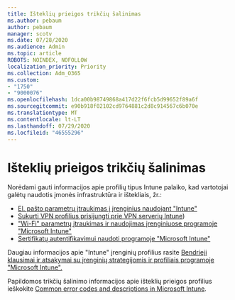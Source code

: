```yaml
---
title: Išteklių prieigos trikčių šalinimas
ms.author: pebaum
author: pebaum
manager: scotv
ms.date: 07/28/2020
ms.audience: Admin
ms.topic: article
ROBOTS: NOINDEX, NOFOLLOW
localization_priority: Priority
ms.collection: Adm_O365
ms.custom:
- "1750"
- "9000076"
ms.openlocfilehash: 1dca00b98749868a417d22f6fcb5d99652f89a6f
ms.sourcegitcommit: e90b918f02102cd9764881c2d8c914567c6b070e
ms.translationtype: MT
ms.contentlocale: lt-LT
ms.lasthandoff: 07/29/2020
ms.locfileid: "46555296"
---
```

# <a name="troubleshoot-resource-access-issues"></a>Išteklių prieigos trikčių šalinimas

Norėdami gauti informacijos apie profilių tipus Intune palaiko, kad vartotojai galėtų naudotis įmonės infrastruktūra ir ištekliais, žr.:

- [El. pašto parametrų įtraukimas į įrenginius naudojant "Intune"](https://docs.microsoft.com/intune/email-settings-configure)
- [Sukurti VPN profilius prisijungti prie VPN serverių Intune](https://docs.microsoft.com/intune/vpn-settings-configure))
- ["Wi-Fi" parametrų įtraukimas ir naudojimas įrenginiuose programoje "Microsoft Intune"](https://docs.microsoft.com/intune/wi-fi-settings-configure)
- [Sertifikatų autentifikavimui naudoti programoje "Microsoft Intune"](https://docs.microsoft.com/intune/certificates-configure)

Daugiau informacijos apie "Intune" įrenginių profilius rasite [Bendrieji klausimai ir atsakymai su įrenginių strategijomis ir profiliais programoje "Microsoft Intune".](https://docs.microsoft.com/intune/device-profile-troubleshoot)

Papildomos trikčių šalinimo informacijos apie išteklių prieigos profilius ieškokite [Common error codes and descriptions in Microsoft Intune](https://docs.microsoft.com/intune/troubleshoot-company-resource-access-problems).